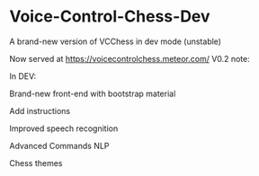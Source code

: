 # Voice-Control-Chess-Dev
A brand-new version of VCChess in dev mode (unstable)

Now served at https://voicecontrolchess.meteor.com/
V0.2 note:

In DEV:

Brand-new front-end with bootstrap material

Add instructions

Improved speech recognition

Advanced Commands NLP

Chess themes
